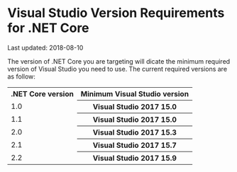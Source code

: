 # Visual Studio Version Requirements for .NET Core
Last updated: 2018-08-10

The version of .NET Core you are targeting will dicate the minimum required version of Visual Studio you need to use.  The current required versions are as follow:

<table> 
    <tr>
        <th>.NET Core version</th>
        <th>Minimum Visual Studio version</th>
    </tr>
    <tr>
        <td>1.0</td>
        <th>Visual Studio 2017 15.0</th>
    </tr>
    <tr>
        <td>1.1</td>
        <th>Visual Studio 2017 15.0</th>
    </tr>
    <tr>
        <td>2.0</td>
        <th>Visual Studio 2017 15.3</th>
    </tr>
    <tr>
        <td>2.1</td>
        <th>Visual Studio 2017 15.7</th>
    </tr>
    <tr>
        <td>2.2</td>
        <th>Visual Studio 2017 15.9</th>
    </tr>
</table>